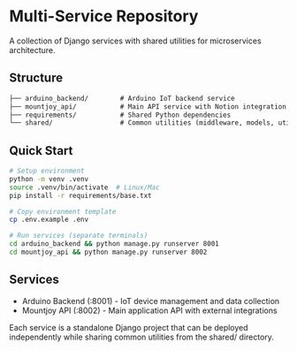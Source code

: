 # Multi-Service Repository

A collection of Django services with shared utilities for microservices architecture.

## Structure
```markdown
├── arduino_backend/        # Arduino IoT backend service
├── mountjoy_api/           # Main API service with Notion integration
├── requirements/           # Shared Python dependencies
└── shared/                 # Common utilities (middleware, models, utils)
```

## Quick Start

```bash
# Setup environment
python -m venv .venv
source .venv/bin/activate  # Linux/Mac
pip install -r requirements/base.txt

# Copy environment template
cp .env.example .env

# Run services (separate terminals)
cd arduino_backend && python manage.py runserver 8001
cd mountjoy_api && python manage.py runserver 8002
```

## Services

- Arduino Backend (:8001) - IoT device management and data collection
- Mountjoy API (:8002) - Main application API with external integrations

Each service is a standalone Django project that can be deployed independently while sharing common utilities from the shared/ directory.